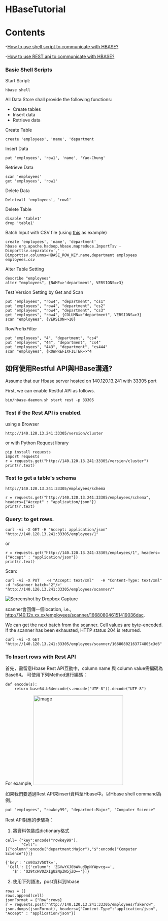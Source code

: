 # HBaseTutorial

# Contents
 -[How to use shell script to communicate with HBASE?](#basic-shell-scripts)
 
 -[How to use REST api to communicate with HBASE?](https://github.com/UDICatNCHU/HBaseTutorial/edit/main/README.md#%E5%A6%82%E4%BD%95%E4%BD%BF%E7%94%A8restful-api%E8%88%87hbase%E6%BA%9D%E9%80%9A)



### Basic Shell Scripts

Start Script:
```
hbase shell
```


All Data Store shall provide the following functions:
- Create tables
- Insert data
- Retrieve data

Create Table
```
create 'employees', 'name', 'department
```

Insert Data
```
put 'employees', 'row1', 'name', 'Yao-Chung'
```

Retrieve Data
```
scan 'employees'
get 'employees', 'row1'
```

Delete Data
```
Deleteall 'employees', 'row1'
```

Delete Table
```
disable 'table1'
drop 'table1'
```

Batch Input with CSV file (using [this](https://www.dropbox.com/s/p0oylcw2kontdip/employees.csv?dl=0) as example)
```
create 'employees', 'name', 'department'
hbase org.apache.hadoop.hbase.mapreduce.ImportTsv -Dimporttsv.separator=',' -Dimporttsv.columns=HBASE_ROW_KEY,name,department employees employees.csv
```

Alter Table Setting
```
describe "employees"
alter "employees", {NAME=>'department', VERSIONS=>3}
```
Test Version Setting by Get and Scan
```
put "employees", "row4", "department", "cs1"
put "employees", "row4", "department", "cs2"
put "employees", "row4", "department", "cs3"
get "employees", "row4", {COLUMN=>"department", VERSIONS=>3}
scan "employees", {VERSION=>10}
```

RowPrefixFilter
```
put "employees", "4", "department", "cs4"
put "employees", "44", "department", "cs4"
put "employees", "443", "department", "cs444"
scan "employees", {ROWPREFIXFILTER=>"4
```

## 如何使用Restful API與HBase溝通?
Assume that our Hbase server hosted on 140.120.13.241 with 33305 port

First, we can enable Restful API as follows.
```
bin/hbase-daemon.sh start rest -p 33305
```
### Test if the Rest API is enabled.

using a Browser
```
http://140.120.13.241:33305/version/cluster
```
or with Python Request library
```
pip install requests
import requests
r = requests.get("http://140.120.13.241:33305/version/cluster")
print(r.text)
```

### Test to get a table's schema
```
http://140.120.13.241:33305/employees/schema
```

```
r = requests.get("http://140.120.13.241:33305/employees/schema", headers={"Accept" : "application/json"})
print(r.text)
```



### Query: to get rows.
```
curl -vi -X GET -H "Accept: application/json"  "http://140.120.13.241:33305/employees/1"
```
or
```
r = requests.get("http://140.120.13.241:33305/employees/1", headers={"Accept" : "application/json"})
print(r.text)
```

Scan:
```
curl -vi -X PUT   -H "Accept: text/xml"   -H "Content-Type: text/xml"   -d '<Scanner batch="2"/>'   "http://140.120.13.241:33305/employees/scanner/"
```
![Screenshot by Dropbox Capture](https://user-images.githubusercontent.com/23067569/201081327-4866826e-dba0-43c8-af74-22b49f802a79.png)

scanner會回傳一個location, i.e., http://140.12x.xx.xx/employees/scanner/166808046151419036dac. 

We can get the next batch from the scanner. Cell values are byte-encoded. If the scanner has been exhausted, HTTP status 204 is returned.

```
curl -vi -X GET "http://140.120.13.241:33305/employees/scanner/16680802163774805c3d6"
```

### To Insert rows with Rest API

首先，需留意Hbase Rest API互動中，column name 與 column value需編碼為Base64。
可使用下列Method進行編碼：

```
def encode(s):
    return base64.b64encode(s.encode("UTF-8")).decode("UTF-8")
```

For example, 
<img width="282" alt="image" src="https://user-images.githubusercontent.com/23067569/201287488-98b71e6e-3022-4e0c-9f19-1c5862487113.png">

如果我們要透過Rest API來insert資料至Hbase中。以Hbase shell command為例，
```
put "employees", "rowkey99", "departmet:Major", "Computer Science"
```
Rest API對應的步驟為：
1. 將資料包裝成dictionary格式
```
cell= {"key":encode("rowkey99"), 
       "Cell":[{"column":encode("department:Major"),"$":encode("Computer Science")}]}
```
```
{'key': 'cm93a2V5OTk=',
 'Cell': [{'column': 'ZGVwYXJ0bWVudDpNYWpvcg==',
   '$': 'Q29tcHV0ZXIgU2NpZW5jZQ=='}]}
```
2. 使用下列語法，post資料到hbase
```
rows = []
rows.append(cell)
jsonFormat = {"Row":rows}
r = requests.post("http://140.120.13.241:33305/employees/fakerow", json.dumps(jsonFormat), headers={"Content-Type":"application/json", "Accept" : "application/json"})
```

